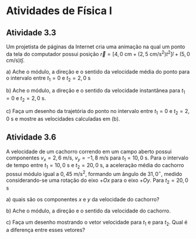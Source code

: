 # Atividades de Física I

## Atividade 3.3

Um projetista de páginas da Internet cria uma animação na qual um ponto da tela do computador possui posição $\vec{r} = [4,0 \text{ cm} + (2,5 \text{ cm/s}^2)t^2]\hat{i} + (5,0 \text{ cm/s})t\hat{j}$. <br>

a) Ache o módulo, a direção e o sentido da velocidade média do ponto para o intervalo entre $t_1 = 0$ e $t_2 = 2,0 \text{ s}$ <br>

b) Ache o módulo, a direção e o sentido da velocidade instantânea para $t_1 = 0$ e $t_2 = 2,0 \text{ s}$. <br>

c) Faça um desenho da trajetória do ponto no intervalo entre $t_1 = 0$ e $t_2 = 2,0 \text{ s}$ e mostre as velocidades calculadas em (b).

## Atividade 3.6

A velocidade de um cachorro correndo em um campo aberto possui componentes $v_x = 2,6 \text{ m/s}$, $v_y = -1,8 \text{ m/s}$ para $t_1 = 10,0 \text{ s}$. Para o intervalo de tempo entre $t_1 = 10,0 \text{ s}$ e $t_2 = 20,0 \text{ s}$, a aceleração média do cachorro possui módulo igual a $0,45 \text{ m/s}^2$, formando um ângulo de $31,0^\circ$, medido considerando-se uma rotação do eixo $+Ox$ para o eixo $+Oy$. Para $t_2 = 20,0 \text{ s}$ <br>

a) quais são os componentes $x$ e $y$ da velocidade do cachorro? <br>

b) Ache o módulo, a direção e o sentido da velocidade do cachorro. <br>

c) Faça um desenho mostrando o vetor velocidade para $t_1$ e para $t_2$. Qual é a diferença entre esses vetores? <br>